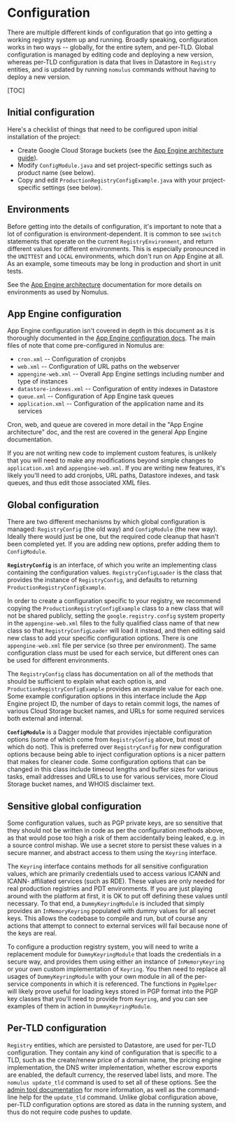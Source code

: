 # Configuration

There are multiple different kinds of configuration that go into getting a
working registry system up and running. Broadly speaking, configuration works in
two ways -- globally, for the entire sytem, and per-TLD. Global configuration is
managed by editing code and deploying a new version, whereas per-TLD
configuration is data that lives in Datastore in `Registry` entities, and is
updated by running `nomulus` commands without having to deploy a new version.

[TOC]

## Initial configuration

Here's a checklist of things that need to be configured upon initial
installation of the project:

*   Create Google Cloud Storage buckets (see the [App Engine architecture
    guide](./app-engine-architecture.md)).
*   Modify `ConfigModule.java` and set project-specific settings such as product
    name (see below).
*   Copy and edit `ProductionRegistryConfigExample.java` with your
    project-specific settings (see below).

## Environments

Before getting into the details of configuration, it's important to note that a
lot of configuration is environment-dependent. It is common to see `switch`
statements that operate on the current `RegistryEnvironment`, and return
different values for different environments. This is especially pronounced in
the `UNITTEST` and `LOCAL` environments, which don't run on App Engine at all.
As an example, some timeouts may be long in production and short in unit tests.

See the [App Engine architecture](./app-engine-architecture.md) documentation
for more details on environments as used by Nomulus.

## App Engine configuration

App Engine configuration isn't covered in depth in this document as it is
thoroughly documented in the [App Engine configuration docs][app-engine-config].
The main files of note that come pre-configured in Nomulus are:

*   `cron.xml` -- Configuration of cronjobs
*   `web.xml` -- Configuration of URL paths on the webserver
*   `appengine-web.xml` -- Overall App Engine settings including number and type
    of instances
*   `datastore-indexes.xml` -- Configuration of entity indexes in Datastore
*   `queue.xml` -- Configuration of App Engine task queues
*   `application.xml` -- Configuration of the application name and its services

Cron, web, and queue are covered in more detail in the "App Engine architecture"
doc, and the rest are covered in the general App Engine documentation.

If you are not writing new code to implement custom features, is unlikely that
you will need to make any modifications beyond simple changes to
`application.xml` and `appengine-web.xml`. If you are writing new features, it's
likely you'll need to add cronjobs, URL paths, Datastore indexes, and task
queues, and thus edit those associated XML files.

## Global configuration

There are two different mechanisms by which global configuration is managed:
`RegistryConfig` (the old way) and `ConfigModule` (the new way). Ideally there
would just be one, but the required code cleanup that hasn't been completed yet.
If you are adding new options, prefer adding them to `ConfigModule`.

**`RegistryConfig`** is an interface, of which you write an implementing class
containing the configuration values. `RegistryConfigLoader` is the class that
provides the instance of `RegistryConfig`, and defaults to returning
`ProductionRegistryConfigExample`.

In order to create a configuration specific to your registry, we recommend
copying the `ProductionRegistryConfigExample` class to a new class that will not
be shared publicly, setting the `google.registry.config` system property in the
`appengine-web.xml` files to the fully qualified class name of that new class so
that `RegistryConfigLoader` will load it instead, and then editing said new
class to add your specific configuration options. There is one
`appengine-web.xml` file per service (so three per environment). The same
configuration class must be used for each service, but different ones can be
used for different environments.

The `RegistryConfig` class has documentation on all of the methods that should
be sufficient to explain what each option is, and
`ProductionRegistryConfigExample` provides an example value for each one. Some
example configuration options in this interface include the App Engine project
ID, the number of days to retain commit logs, the names of various Cloud Storage
bucket names, and URLs for some required services both external and internal.

**`ConfigModule`** is a Dagger module that provides injectable configuration
options (some of which come from `RegistryConfig` above, but most of which do
not). This is preferred over `RegistryConfig` for new configuration options
because being able to inject configuration options is a nicer pattern that makes
for cleaner code. Some configuration options that can be changed in this class
include timeout lengths and buffer sizes for various tasks, email addresses and
URLs to use for various services, more Cloud Storage bucket names, and WHOIS
disclaimer text.

## Sensitive global configuration

Some configuration values, such as PGP private keys, are so sensitive that they
should not be written in code as per the configuration methods above, as that
would pose too high a risk of them accidentally being leaked, e.g. in a source
control mishap. We use a secret store to persist these values in a secure
manner, and abstract access to them using the `Keyring` interface.

The `Keyring` interface contains methods for all sensitive configuration values,
which are primarily credentials used to access various ICANN and ICANN-
affiliated services (such as RDE). These values are only needed for real
production registries and PDT environments. If you are just playing around with
the platform at first, it is OK to put off defining these values until
necessary. To that end, a `DummyKeyringModule` is included that simply provides
an `InMemoryKeyring` populated with dummy values for all secret keys. This
allows the codebase to compile and run, but of course any actions that attempt
to connect to external services will fail because none of the keys are real.

To configure a production registry system, you will need to write a replacement
module for `DummyKeyringModule` that loads the credentials in a secure way, and
provides them using either an instance of `InMemoryKeyring` or your own custom
implementation of `Keyring`. You then need to replace all usages of
`DummyKeyringModule` with your own module in all of the per-service components
in which it is referenced. The functions in `PgpHelper` will likely prove useful
for loading keys stored in PGP format into the PGP key classes that you'll need
to provide from `Keyring`, and you can see examples of them in action in
`DummyKeyringModule`.

## Per-TLD configuration

`Registry` entities, which are persisted to Datastore, are used for per-TLD
configuration. They contain any kind of configuration that is specific to a TLD,
such as the create/renew price of a domain name, the pricing engine
implementation, the DNS writer implementation, whether escrow exports are
enabled, the default currency, the reserved label lists, and more. The `nomulus
update_tld` command is used to set all of these options. See the [admin tool
documentation](./admin-tool.md) for more information, as well as the
command-line help for the `update_tld` command. Unlike global configuration
above, per-TLD configuration options are stored as data in the running system,
and thus do not require code pushes to update.

[app-engine-config]: https://cloud.google.com/appengine/docs/java/configuration-files
